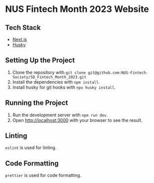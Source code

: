# NUS Fintech Month 2023 Website

## Tech Stack

- [Next.js](https://nextjs.org/)
- [Husky](https://typicode.github.io/husky/)

## Setting Up the Project

1. Clone the repository with `git clone git@github.com:NUS-Fintech-Society/SD_Fintech_Month_2023.git`
2. Install the dependencies with `npm install`.
3. Install husky for git hooks with `npx husky install`.

## Running the Project

1. Run the development server with `npm run dev`.
2. Open [http://localhost:3000](http://localhost:3000) with your browser to see the result.

## Linting

`eslint` is used for linting.

## Code Formatting

`prettier` is used for code formatting.
